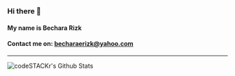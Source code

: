 ### Hi there 👋

#### My name is Bechara Rizk

#### Contact me on: becharaerizk@yahoo.com

---

<img align="left" alt="codeSTACKr's Github Stats" src="https://github-readme-stats.codestackr.vercel.app/api?username=bechara-rizk&show_icons=true&hide_border=true" />

<!--
**bechara-rizk/bechara-rizk** is a ✨ _special_ ✨ repository because its `README.md` (this file) appears on your GitHub profile.

Here are some ideas to get you started:

- 🔭 I’m currently working on ...
- 🌱 I’m currently learning ...
- 👯 I’m looking to collaborate on ...
- 🤔 I’m looking for help with ...
- 💬 Ask me about ...
- 📫 How to reach me: ...
- 😄 Pronouns: ...
- ⚡ Fun fact: ...
-->
